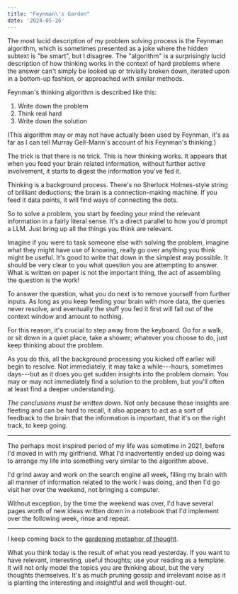 ```yaml
---
title: "Feynman\'s Garden"
date: '2024-05-26'
---
```


The most lucid description of my problem solving process is the Feynman algorithm,
which is sometimes presented as a joke where the hidden subtext is "be smart", but
I disagree.  The "algorithm" is a surprisingly lucid description of how thinking works in the 
context of hard problems where the answer can't simply be looked up or trivially
broken down, iterated upon in a bottom-up fashion, or approached with similar methods.

Feynman's thinking algorithm is described like this:

1. Write down the problem
2. Think real hard
3. Write down the solution

(This algorithm may or may not have actually been used by Feynman, it's as far as I can tell 
Murray Gell-Mann's account of his Feynman's thinking.)

The trick is that there is no trick.  This is how thinking works. 
It appears that when you feed your brain related information, without further active involvement, 
it starts to digest the information you've fed it.  

Thinking is a background process. There's no Sherlock Holmes-style string of brilliant deductions; 
the brain is a connection-making machine.  If you feed it data points, it will find ways of connecting 
the dots.

So to solve a problem, you start by feeding your mind the relevant information in a fairly literal sense.
It's a direct parallel to how you'd prompt a LLM.  Just bring up all the things you think are relevant.

Imagine if you were to task someone else with solving the problem, imagine what they might have use of knowing,
really go over anything you think might be useful.  It's good to write that down in the simplest way possible. 
It should be very clear to you what question you are attempting to answer.  What is written on paper is not the
important thing, the act of assembling the question is the work!

To answer the question, what you do next is to remove yourself from further inputs.
As long as you keep feeding your brain with more data, the queries never resolve, and 
eventually the stuff you fed it first will fall out of the context window and amount to nothing.  

For this reason, it's crucial to step away from the keyboard.  Go for a walk, or sit down in a quiet place, 
take a shower; whatever you choose to do, just keep thinking about the problem.  

As you do this, all the background processing you kicked off earlier will begin to resolve.
Not immediately, it may take a while---hours, sometimes days---but as it does you get sudden 
insights into the problem domain.  You may or may not immediately find a solution to the problem, 
but you'll often at least find a deeper understanding.

*The conclusions must be written down*.  Not only because these insights are fleeting and
can be hard to recall, it also appears to act as a sort of feedback to the brain that the 
information is important, that it's on the right track, to keep going.

<hr>

The perhaps most inspired period of my life was sometime in 2021, before I'd moved 
in with my girlfriend.  What I'd inadvertently ended up doing was to arrange my life 
into something very similar to the algorithm above.

I'd grind away and work on the search engine all week, filling my brain with all manner of information
related to the work I was doing, and then I'd go visit her over the weekend, not bringing a computer.  

Without exception, by the time the weekend was over, I'd have several pages worth of new ideas written 
down in a notebook that I'd implement over the following week, rinse and repeat.  

<hr>

I keep coming back to the [gardening metaphor of thought](/log/05-minds-field/).  

What you think today is the result of what you read yesterday.  If you want to have relevant, 
interesting, useful thoughts; use your reading as a template.  It will not only model the topics
you are thinking about, but the very thoughts themselves.  It's as much pruning gossip and 
irrelevant noise as it is planting the interesting and insightful and well thought-out.  
